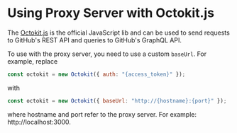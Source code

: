# Using Proxy Server with Octokit.js

The [Octokit.js](https://github.com/octokit/octokit.js) is the official JavaScript lib and can be used to send requests to GitHub's REST API and queries to GitHub's GraphQL API.

To use with the proxy server, you need to use a custom `baseUrl`. For example, replace

```javascript
const octokit = new Octokit({ auth: "{access_token}" });
```

with

```javascript
const octokit = new Octokit({ baseUrl: "http://{hostname}:{port}" });
```

where hostname and port refer to the proxy server. For example: http://localhost:3000.